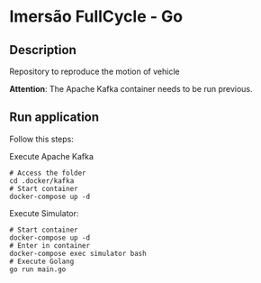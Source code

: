 # Imersão FullCycle - Go

## Description

Repository to reproduce the motion of vehicle

**Attention**: The Apache Kafka container needs to be run previous.

## Run application

Follow this steps:

Execute Apache Kafka

```
# Access the folder
cd .docker/kafka
# Start container
docker-compose up -d
```

Execute Simulator:

```
# Start container
docker-compose up -d
# Enter in container
docker-compose exec simulator bash
# Execute Golang
go run main.go
```
